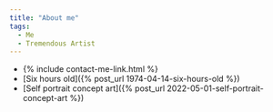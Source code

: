 ```yaml
---
title: "About me"
tags:
  - Me
  - Tremendous Artist
---
```


* {% include contact-me-link.html %}
* [Six hours old]({% post_url 1974-04-14-six-hours-old %})
* [Self portrait concept art]({% post_url 2022-05-01-self-portrait-concept-art %})

